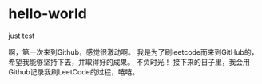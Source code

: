 # hello-world
just test

啊，第一次来到Github，感觉很激动啊。
我是为了刷leetcode而来到GitHub的，希望我能够坚持下去，并取得好的成果。
不负时光！
接下来的日子里，我会用Github记录我刷LeetCode的过程，嘻嘻。
